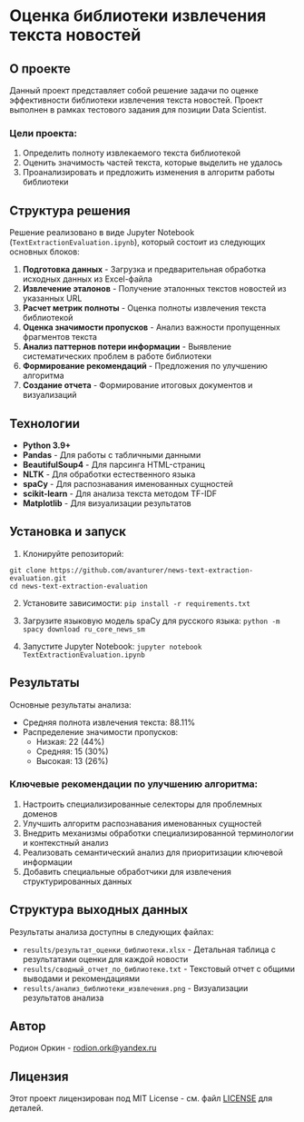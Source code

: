 # Оценка библиотеки извлечения текста новостей

## О проекте

Данный проект представляет собой решение задачи по оценке эффективности библиотеки извлечения текста новостей. Проект выполнен в рамках тестового задания для позиции Data Scientist.

### Цели проекта:

1. Определить полноту извлекаемого текста библиотекой
2. Оценить значимость частей текста, которые выделить не удалось
3. Проанализировать и предложить изменения в алгоритм работы библиотеки

## Структура решения

Решение реализовано в виде Jupyter Notebook (`TextExtractionEvaluation.ipynb`), который состоит из следующих основных блоков:

1. **Подготовка данных** - Загрузка и предварительная обработка исходных данных из Excel-файла
2. **Извлечение эталонов** - Получение эталонных текстов новостей из указанных URL
3. **Расчет метрик полноты** - Оценка полноты извлечения текста библиотекой
4. **Оценка значимости пропусков** - Анализ важности пропущенных фрагментов текста
5. **Анализ паттернов потери информации** - Выявление систематических проблем в работе библиотеки
6. **Формирование рекомендаций** - Предложения по улучшению алгоритма
7. **Создание отчета** - Формирование итоговых документов и визуализаций

## Технологии

- **Python 3.9+**
- **Pandas** - Для работы с табличными данными
- **BeautifulSoup4** - Для парсинга HTML-страниц
- **NLTK** - Для обработки естественного языка
- **spaCy** - Для распознавания именованных сущностей
- **scikit-learn** - Для анализа текста методом TF-IDF
- **Matplotlib** - Для визуализации результатов

## Установка и запуск  

1. Клонируйте репозиторий:
```
git clone https://github.com/avanturer/news-text-extraction-evaluation.git
cd news-text-extraction-evaluation
```

2. Установите зависимости:
```pip install -r requirements.txt```

3. Загрузите языковую модель spaCy для русского языка:
```python -m spacy download ru_core_news_sm```

4. Запустите Jupyter Notebook:
```jupyter notebook TextExtractionEvaluation.ipynb```

## Результаты

Основные результаты анализа:

- Средняя полнота извлечения текста: 88.11%
- Распределение значимости пропусков:
  - Низкая: 22 (44%)
  - Средняя: 15 (30%)
  - Высокая: 13 (26%)

### Ключевые рекомендации по улучшению алгоритма:

1. Настроить специализированные селекторы для проблемных доменов
2. Улучшить алгоритм распознавания именованных сущностей
3. Внедрить механизмы обработки специализированной терминологии и контекстный анализ
4. Реализовать семантический анализ для приоритизации ключевой информации
5. Добавить специальные обработчики для извлечения структурированных данных

## Структура выходных данных

Результаты анализа доступны в следующих файлах:

- `results/результат_оценки_библиотеки.xlsx` - Детальная таблица с результатами оценки для каждой новости
- `results/сводный_отчет_по_библиотеке.txt` - Текстовый отчет с общими выводами и рекомендациями
- `results/анализ_библиотеки_извлечения.png` - Визуализации результатов анализа

## Автор

Родион Оркин - [rodion.ork@yandex.ru](mailto:rodion.ork@yandex.ru)

## Лицензия

Этот проект лицензирован под MIT License - см. файл [LICENSE](LICENSE) для деталей.
